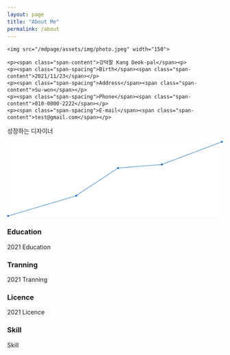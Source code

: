 ```yaml
---
layout: page
title: "About Me"
permalink: /about
---
```



<div class="div-container">
  
  <div class="div-left">
  
    <img src="/mdpage/assets/img/photo.jpeg" width="150">
  
  </div>
  
  <div class="div-right">
  
    <p><span class="span-content">강덕팔 Kang Deok-pal</span><p>
    <p><span class="span-spacing">Birth</span><span class="span-content">2021/11/23</span></p>
    <p><span class="span-spacing">Address</span><span class="span-content">Su-won</span></p>
    <p><span class="span-spacing">Phone</span><span class="span-content">010-0000-2222</span></p>
    <p><span class="span-spacing">E-mail</span><span class="span-content">test@gmail.com</span></p>

  </div>

</div>


<p>성장하는 디자이너</p>

![image](../assets/img/line_gr2.png)


### Education

<span class="year-decorator">2021</span> Education


### Tranning

<span class="year-decorator">2021</span> Tranning


### Licence

<span class="year-decorator">2021</span> Licence


### Skill

Skill

